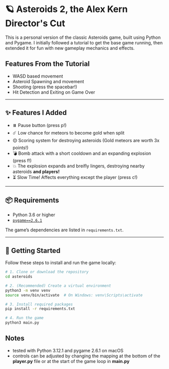 # 🪐 Asteroids 2, the Alex Kern Director's Cut

This is a personal version of the classic Asteroids game, built using Python and Pygame. I initially followed a tutorial to get the base game running, then extended it for fun with new gameplay mechanics and effects.

## Features From the Tutorial

- WASD based movement
- Asteroid Spawning and movement
- Shooting (press the spacebar!)
- Hit Detection and Exiting on Game Over 

---
## ✨ Features I Added

- ⏸️ Pause button (press p!)
- ☄️ Low chance for meteors to become gold when split 
- 🟡 Scoring system for destroying asteroids (Gold meteors are worth 3x points!)
- 💣 Bomb attack with a short cooldown and an expanding explosion (press f!)
- 💥 The explosion expands and breifly lingers, destroying nearby asteroids **and players!** 
- ⏳ Slow Time! Affects everything except the player (press c!)

---

## 📦 Requirements

- Python 3.6 or higher
- [`pygame==2.6.1`](https://www.pygame.org/)

The game’s dependencies are listed in `requirements.txt`.

---

## 🚀 Getting Started

Follow these steps to install and run the game locally:

```bash
# 1. Clone or download the repository
cd asteroids

# 2. (Recommended) Create a virtual environment
python3 -m venv venv
source venv/bin/activate  # On Windows: venv\Scripts\activate

# 3. Install required packages
pip install -r requirements.txt

# 4. Run the game
python3 main.py
```

## Notes
- tested with Python 3.12.1 and pygame 2.6.1 on macOS
- controls can be adjusted by changing the mapping at the bottom of the **player.py** file or at the start of the game loop in **main.py**